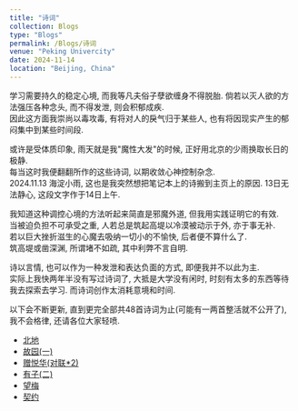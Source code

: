 ```yaml
---
title: "诗词"
collection: Blogs
type: "Blogs"
permalink: /Blogs/诗词
venue: "Peking Univercity"
date: 2024-11-14
location: "Beijing, China"
---
```

学习需要持久的稳定心境, 而我等凡夫俗子孽欲缠身不得脱胎. 倘若以灭人欲的方法强压各种念头, 而不得发泄, 则会积郁成疾. <br/>
因此这方面我崇尚以毒攻毒, 有将对人的戾气归于某些人, 也有将因现实产生的郁闷集中到某些时间段. 

或许是受体质印象, 雨天就是我"魔性大发"的时候, 正好用北京的少雨换取长日的极静. <br/>
每当这时我便翻翻所作的这些诗词, 以期收敛心神控制杂念. <br/>
2024.11.13 海淀小雨, 这也是我突然想把笔记本上的诗搬到主页上的原因. 13日无法静心, 这段文字作于14日上午.

我知道这种调控心境的方法听起来简直是邪魔外道, 但我用实践证明它的有效. <br/>
当被迫负担不可承受之重, 人若总是筑起高堤以冷漠被动示于外, 亦于事无补. <br/>
若以巨大挫折滋生的心魔去吸纳一切小的不愉快, 后者便不算什么了. <br/>
筑高堤或凿深渊, 所谓堵不如疏, 其中利弊不言自明.

诗以言情, 也可以作为一种发泄和表达负面的方式, 即便我并不以此为主. <br/>
实际上我快两年半没有写过诗词了, 大抵是大学没有闲时, 时刻有太多的东西等待我去探索去学习. 而诗词创作太消耗意境和时间.

以下会不断更新, 直到更完全部共48首诗词为止(可能有一两首整活就不公开了), 我不会格律, 还请各位大家轻喷.
- [北地](https://iculizhi.github.io/Blogs/诗词/北地)
- [故园(一)](https://iculizhi.github.io/Blogs/诗词/故园(一))
- [赠悦华(对联*2)](https://iculizhi.github.io/Blogs/诗词/对联2)
- [有子(二)](https://iculizhi.github.io/Blogs/诗词/有子(二))
- [望梅](https://iculizhi.github.io/Blogs/诗词/望梅)
- [契约](https://iculizhi.github.io/Blogs/诗词/契约)
<script src="https://giscus.app/client.js"
        data-repo="ICUlizhi/ICUlizhi.github.io"
        data-repo-id="R_kgDOKfCXRQ"
        data-category="Announcements"
        data-category-id="DIC_kwDOKfCXRc4CknGa"
        data-mapping="url"
        data-strict="0"
        data-reactions-enabled="1"
        data-emit-metadata="1"
        data-input-position="top"
        data-theme="light"
        data-lang="zh-CN"
        data-loading="lazy"
        crossorigin="anonymous"
        async>
</script>